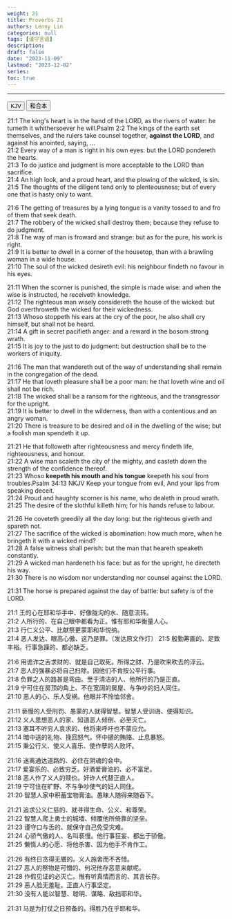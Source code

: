 ```yaml
---
weight: 21
title: Proverbs 21
authors: Lenny Lin
categories: null
tags: [谨守言语]
description: 
draft: false
date: "2023-11-09"
lastmod: "2023-12-02"
series:
toc: true
---
```



<!--more-->
---

<!-- Tab links -->
<div class="tab">
  <button class="tablinks active" onclick="tablabel(event, 'english')">KJV</button>
  <button class="tablinks" onclick="tablabel(event, 'chinese')">和合本</button>
</div>

<!-- Tab content -->
<div id="english" class="tabcontent" style="display:block">

21:1 The king's heart is in the hand of the LORD, as the rivers of water: he turneth it whithersoever he will.<label for="king" class="margin-toggle sidenote-number"></label><span class="sidenote">Psalm 2:2 The kings of the earth set themselves, and the rulers take counsel together, <b>against the LORD</b>, and against his anointed, saying, ... </span>  
21:2 Every way of a man is right in his own eyes: but the LORD pondereth the hearts.  
21:3 To do justice and judgment is more acceptable to the LORD than sacrifice.  
21:4 An high look, and a proud heart, and the plowing of the wicked, is sin.  
21:5 The thoughts of the diligent tend only to plenteousness; but of every one that is hasty only to want.  

21:6 The getting of treasures by a lying tongue is a vanity tossed to and fro of them that seek death.  
21:7 The robbery of the wicked shall destroy them; because they refuse to do judgment.  
21:8 The way of man is froward and strange: but as for the pure, his work is right.  
21:9 It is better to dwell in a corner of the housetop, than with a brawling woman in a wide house.  
21:10 The soul of the wicked desireth evil: his neighbour findeth no favour in his eyes.  

21:11 When the scorner is punished, the simple is made wise: and when the wise is instructed, he receiveth knowledge.  
21:12 The righteous man wisely considereth the house of the wicked: but God overthroweth the wicked for their wickedness.  
21:13 Whoso stoppeth his ears at the cry of the poor, he also shall cry himself, but shall not be heard.  
21:14 A gift in secret pacifieth anger: and a reward in the bosom strong wrath.  
21:15 It is joy to the just to do judgment: but destruction shall be to the workers of iniquity.  

21:16 The man that wandereth out of the way of understanding shall remain in the congregation of the dead.  
21:17 He that loveth pleasure shall be a poor man: he that loveth wine and oil shall not be rich.  
21:18 The wicked shall be a ransom for the righteous, and the transgressor for the upright.  
21:19 It is better to dwell in the wilderness, than with a contentious and an angry woman.  
21:20 There is treasure to be desired and oil in the dwelling of the wise; but a foolish man spendeth it up.  

21:21 He that followeth after righteousness and mercy findeth life, righteousness, and honour.  
21:22 A wise man scaleth the city of the mighty, and casteth down the strength of the confidence thereof.  
21:23 Whoso <b>keepeth his mouth and his tongue</b> keepeth his soul from troubles.<label for="tongu" class="margin-toggle sidenote-number"></label><span class="sidenote">Psalm 34:13 NKJV
Keep your tongue from evil, And your lips from speaking deceit.
</span>  
21:24 Proud and haughty scorner is his name, who dealeth in proud wrath.  
21:25 The desire of the slothful killeth him; for his hands refuse to labour.  

21:26 He coveteth greedily all the day long: but the righteous giveth and spareth not.  
21:27 The sacrifice of the wicked is abomination: how much more, when he bringeth it with a wicked mind?  
21:28 A false witness shall perish: but the man that heareth speaketh constantly.  
21:29 A wicked man hardeneth his face: but as for the upright, he directeth his way.  
21:30 There is no wisdom nor understanding nor counsel against the LORD.  

21:31 The horse is prepared against the day of battle: but safety is of the LORD.  
</div>

<div id="chinese" class="tabcontent">

21:1 王的心在耶和华手中、好像陇沟的水、随意流转。  
21:2 人所行的、在自己眼中都看为正。惟有耶和华衡量人心。  
21:3 行仁义公平、比献祭更蒙耶和华悦纳。  
21:4 恶人发达、眼高心傲、这乃是罪。〔发达原文作灯〕
21:5 殷勤筹画的、足致丰裕。行事急躁的、都必缺乏。  

21:6 用诡诈之舌求财的、就是自己取死。所得之财、乃是吹来吹去的浮云。  
21:7 恶人的强暴必将自己扫除。因他们不肯按公平行事。  
21:8 负罪之人的路甚是弯曲。至于清洁的人、他所行的乃是正直。  
21:9 宁可住在房顶的角上、不在宽阔的房屋、与争吵的妇人同住。  
21:10 恶人的心、乐人受祸。他眼并不怜恤邻舍。  

21:11 亵慢的人受刑罚、愚蒙的人就得智慧。智慧人受训诲、便得知识。  
21:12 义人思想恶人的家、知道恶人倾倒、必至灭亡。  
21:13 塞耳不听穷人哀求的、他将来呼吁也不蒙应允。  
21:14 暗中送的礼物、挽回怒气。怀中搋的贿赂、止息暴怒。  
21:15 秉公行义、使义人喜乐、使作孽的人败坏。  

21:16 迷离通达道路的、必住在阴魂的会中。  
21:17 爱宴乐的、必致穷乏。好酒爱膏油的、必不富足。  
21:18 恶人作了义人的赎价。奸诈人代替正直人。  
21:19 宁可住在旷野、不与争吵使气的妇人同住。  
21:20 智慧人家中积蓄宝物膏油。愚昧人随得来随吞下。  

21:21 追求公义仁慈的、就寻得生命、公义、和尊荣。  
21:22 智慧人爬上勇士的城墙、倾覆他所倚靠的坚垒。  
21:23 谨守口与舌的、就保守自己免受灾难。  
21:24 心骄气傲的人、名叫亵慢。他行事狂妄、都出于骄傲。  
21:25 懒惰人的心愿、将他杀害、因为他手不肯作工。  

21:26 有终日贪得无餍的。义人施舍而不吝惜。  
21:27 恶人的祭物是可憎的、何况他存恶意来献呢。  
21:28 作假见证的必灭亡。惟有听真情而言的、其言长存。  
21:29 恶人脸无羞耻。正直人行事坚定。  
21:30 没有人能以智慧、聪明、谋略、敌挡耶和华。  

21:31 马是为打仗之日预备的。得胜乃在乎耶和华。  

</div>


